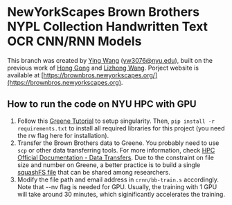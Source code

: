 # NewYorkScapes Brown Brothers NYPL Collection Handwritten Text OCR CNN/RNN Models
This branch was created by [Ying Wang](https://github.com/YingWANGG) (yw3076@nyu.edu), built on the previous work of [Hong Gong](https://github.com/TRokieG) and [Lizhong Wang](https://github.com/Lizhong1024). Porject website is available at [https://brownbros.newyorkscapes.org/](https://brownbros.newyorkscapes.org).

## How to run the code on NYU HPC with GPU

1. Follow this [Greene Tutorial](https://github.com/nyu-dl/cluster-support/tree/master/greene) to setup singularity. Then, `pip install -r requirements.txt` to install all required libraries for this project (you need the rw flag here for installation).
2. Transfer the Brown Brothers data to Greene. You probably need to use `scp` or other data transferring tools. For more information, check [HPC Official Documentation - Data Transfers](https://sites.google.com/nyu.edu/nyu-hpc/hpc-systems/hpc-storage/data-management/data-transfers?authuser=0). Due to the constraint on file size and number on Greene, a better practice is to build a single [squashFS file](https://sites.google.com/nyu.edu/nyu-hpc/hpc-systems/hpc-storage/data-management/squash-file-system-and-singularity?authuser=0) that can be shared among researchers. 
3. Modify the file path and email address in `crnn/bb-train.s` accordingly. Note that --nv flag is needed for GPU. Usually, the training with 1 GPU will take around 30 minutes, which siginificantly accelerates the training.






